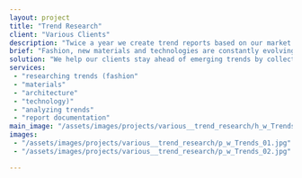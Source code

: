 ```yaml
---
layout: project
title: "Trend Research"
client: "Various Clients"
description: "Twice a year we create trend reports based on our market research: Fall/Winter and Spring/Summer."
brief: "Fashion, new materials and technologies are constantly evolving. In order to create something new for tomorrow it is very important to understand what is happening today, and the progression of trends over time."
solution: "We help our clients stay ahead of emerging trends by collecting, analyzing and presenting data as a useful guideline to apply in culturally relevant new products."
services:
 - "researching trends (fashion"
 - "materials"
 - "architecture"
 - "technology)"
 - "analyzing trends"
 - "report documentation"
main_image: "/assets/images/projects/various__trend_research/h_w_Trends.jpg"
images:
 - "/assets/images/projects/various__trend_research/p_w_Trends_01.jpg"
 - "/assets/images/projects/various__trend_research/p_w_Trends_02.jpg"

---
```


